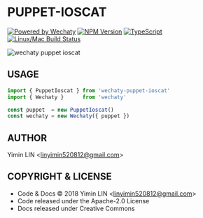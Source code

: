 # PUPPET-IOSCAT

[![Powered by Wechaty](https://img.shields.io/badge/Powered%20By-Wechaty-blue.svg)](https://github.com/chatie/wechaty)
[![NPM Version](https://badge.fury.io/js/wechaty-puppet-ioscat.svg)](https://badge.fury.io/js/wechaty-puppet-ioscat)
[![TypeScript](https://img.shields.io/badge/%3C%2F%3E-TypeScript-blue.svg)](https://www.typescriptlang.org/)
[![Linux/Mac Build Status](https://travis-ci.com/linyimin-bupt/wechaty-puppet-ioscat.svg?branch=master)](https://travis-ci.com/linyimin-bupt/wechaty-puppet-ioscat)

![wechaty puppet ioscat](https://linyimin-bupt.github.io/wechaty-puppet-ioscat/images/ioscat.jpeg)

## USAGE

```ts
import { PuppetIoscat } from 'wechaty-puppet-ioscat'
import { Wechaty }      from 'wechaty'

const puppet  = new PuppetIoscat()
const wechaty = new Wechaty({ puppet })
```

## AUTHOR

Yimin LIN \<linyimin520812@gmail.com\>

## COPYRIGHT & LICENSE

* Code & Docs © 2018 Yimin LIN \<linyimin520812@gmail.com\>
* Code released under the Apache-2.0 License
* Docs released under Creative Commons
